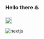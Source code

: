 <!-- ![Screenshot from 2023-01-25 22-47-20](https://user-images.githubusercontent.com/62374784/216936366-4d4c0e98-73f6-4c43-bc6c-b3b0e093dcfb.png) -->

### Hello there ♨️

<img width="20px" src='https://cdn.jsdelivr.net/gh/devicons/devicon/icons/devicon/devicon-original.svg'>

<!-- <img src='https://cdn.jsdelivr.net/gh/devicons/devicon/icons/devicon/devicon-original.svg'> -->
![nextjs](https://github.com/mr-loop-1/mr-loop-1/assets/62374784/4510ab45-25e5-40e2-b50b-bd0672658bde)


<!--
**mr-loop-1/mr-loop-1** is a ✨ _special_ ✨ repository because its `README.md` (this file) appears on your GitHub profile.

Here are some ideas to get you started:

- 🔭 I’m currently working on ...
- 🌱 I’m currently learning ...
- 👯 I’m looking to collaborate on ...
- 🤔 I’m looking for help with ...
- 💬 Ask me about ...
- 📫 How to reach me: ...
- 😄 Pronouns: ...
- ⚡ Fun fact: ...
-->
